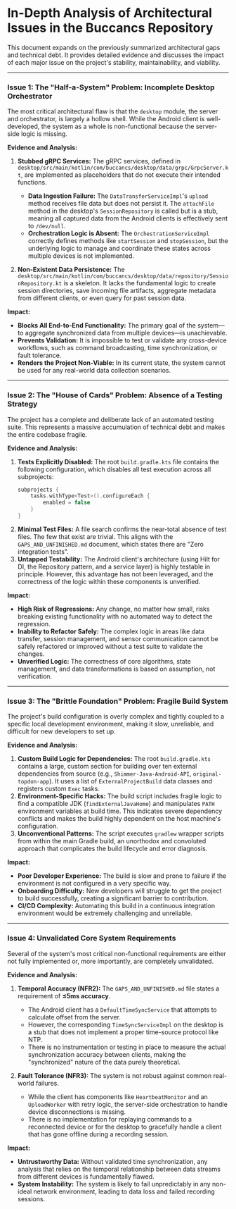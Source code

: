 # In-Depth Analysis of Architectural Issues in the Buccancs Repository

This document expands on the previously summarized architectural gaps and technical debt. It provides detailed evidence and discusses the impact of each major issue on the project's stability, maintainability, and viability.

---

### **Issue 1: The "Half-a-System" Problem: Incomplete Desktop Orchestrator**

The most critical architectural flaw is that the `desktop` module, the server and orchestrator, is largely a hollow shell. While the Android client is well-developed, the system as a whole is non-functional because the server-side logic is missing.

**Evidence and Analysis:**

1.  **Stubbed gRPC Services:** The gRPC services, defined in `desktop/src/main/kotlin/com/buccancs/desktop/data/grpc/GrpcServer.kt`, are implemented as placeholders that do not execute their intended functions.
    *   **Data Ingestion Failure:** The `DataTransferServiceImpl`'s `upload` method receives file data but does not persist it. The `attachFile` method in the desktop's `SessionRepository` is called but is a stub, meaning all captured data from the Android clients is effectively sent to `/dev/null`.
    *   **Orchestration Logic is Absent:** The `OrchestrationServiceImpl` correctly defines methods like `startSession` and `stopSession`, but the underlying logic to manage and coordinate these states across multiple devices is not implemented.

2.  **Non-Existent Data Persistence:** The `desktop/src/main/kotlin/com/buccancs/desktop/data/repository/SessionRepository.kt` is a skeleton. It lacks the fundamental logic to create session directories, save incoming file artifacts, aggregate metadata from different clients, or even query for past session data.

**Impact:**

*   **Blocks All End-to-End Functionality:** The primary goal of the system—to aggregate synchronized data from multiple devices—is unachievable.
*   **Prevents Validation:** It is impossible to test or validate any cross-device workflows, such as command broadcasting, time synchronization, or fault tolerance.
*   **Renders the Project Non-Viable:** In its current state, the system cannot be used for any real-world data collection scenarios.

---

### **Issue 2: The "House of Cards" Problem: Absence of a Testing Strategy**

The project has a complete and deliberate lack of an automated testing suite. This represents a massive accumulation of technical debt and makes the entire codebase fragile.

**Evidence and Analysis:**

1.  **Tests Explicitly Disabled:** The root `build.gradle.kts` file contains the following configuration, which disables all test execution across all subprojects:
    ```kotlin
    subprojects {
        tasks.withType<Test>().configureEach {
            enabled = false
        }
    }
    ```
2.  **Minimal Test Files:** A file search confirms the near-total absence of test files. The few that exist are trivial. This aligns with the `GAPS_AND_UNFINISHED.md` document, which states there are "Zero integration tests".
3.  **Untapped Testability:** The Android client's architecture (using Hilt for DI, the Repository pattern, and a service layer) is highly testable in principle. However, this advantage has not been leveraged, and the correctness of the logic within these components is unverified.

**Impact:**

*   **High Risk of Regressions:** Any change, no matter how small, risks breaking existing functionality with no automated way to detect the regression.
*   **Inability to Refactor Safely:** The complex logic in areas like data transfer, session management, and sensor communication cannot be safely refactored or improved without a test suite to validate the changes.
*   **Unverified Logic:** The correctness of core algorithms, state management, and data transformations is based on assumption, not verification.

---

### **Issue 3: The "Brittle Foundation" Problem: Fragile Build System**

The project's build configuration is overly complex and tightly coupled to a specific local development environment, making it slow, unreliable, and difficult for new developers to set up.

**Evidence and Analysis:**

1.  **Custom Build Logic for Dependencies:** The root `build.gradle.kts` contains a large, custom section for building over ten external dependencies from source (e.g., `Shimmer-Java-Android-API`, `original-topdon-app`). It uses a list of `ExternalProjectBuild` data classes and registers custom `Exec` tasks.
2.  **Environment-Specific Hacks:** The build script includes fragile logic to find a compatible JDK (`findExternalJavaHome`) and manipulates `PATH` environment variables at build time. This indicates severe dependency conflicts and makes the build highly dependent on the host machine's configuration.
3.  **Unconventional Patterns:** The script executes `gradlew` wrapper scripts from within the main Gradle build, an unorthodox and convoluted approach that complicates the build lifecycle and error diagnosis.

**Impact:**

*   **Poor Developer Experience:** The build is slow and prone to failure if the environment is not configured in a very specific way.
*   **Onboarding Difficulty:** New developers will struggle to get the project to build successfully, creating a significant barrier to contribution.
*   **CI/CD Complexity:** Automating this build in a continuous integration environment would be extremely challenging and unreliable.

---

### **Issue 4: Unvalidated Core System Requirements**

Several of the system's most critical non-functional requirements are either not fully implemented or, more importantly, are completely unvalidated.

**Evidence and Analysis:**

1.  **Temporal Accuracy (NFR2):** The `GAPS_AND_UNFINISHED.md` file states a requirement of **≤5ms accuracy**.
    *   The Android client has a `DefaultTimeSyncService` that attempts to calculate offset from the server.
    *   However, the corresponding `TimeSyncServiceImpl` on the desktop is a stub that does not implement a proper time-source protocol like NTP.
    *   There is no instrumentation or testing in place to measure the actual synchronization accuracy between clients, making the "synchronized" nature of the data purely theoretical.

2.  **Fault Tolerance (NFR3):** The system is not robust against common real-world failures.
    *   While the client has components like `HeartbeatMonitor` and an `UploadWorker` with retry logic, the server-side orchestration to handle device disconnections is missing.
    *   There is no implementation for replaying commands to a reconnected device or for the desktop to gracefully handle a client that has gone offline during a recording session.

**Impact:**

*   **Untrustworthy Data:** Without validated time synchronization, any analysis that relies on the temporal relationship between data streams from different devices is fundamentally flawed.
*   **System Instability:** The system is likely to fail unpredictably in any non-ideal network environment, leading to data loss and failed recording sessions.

